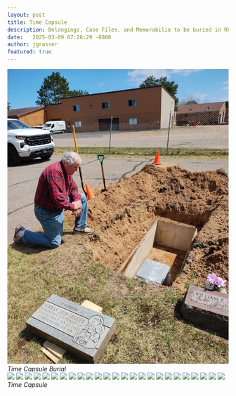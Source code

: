 ```yaml
---
layout: post
title: Time Capsule
description: Belongings, Case Files, and Memorabilia to be buried in Rheinlander.
date:   2025-03-09 07:26:29 -0800
author: jgrasser
featured: true
---
```


<div class="gallery-box">
  <div class="gallery gallery--post">
    <img src="/images/Timecapsule_burial.jpg" loading="lazy">
  </div>
  <em>Time Capsule Burial</em>
</div>

<div class="gallery-box">
  <div class="gallery gallery--post">
    <img src="https://live.staticflickr.com/65535/54816648623_5f8775ca26_c.jpg" loading="lazy">
    <img src="https://live.staticflickr.com/65535/54816648588_9a00812973_c.jpg" loading="lazy">
    <img src="https://live.staticflickr.com/65535/54816645979_30607a932b_c.jpg" loading="lazy">
    <img src="https://live.staticflickr.com/65535/54815541922_a5a89c7cbb_c.jpg" loading="lazy">
    <img src="https://live.staticflickr.com/65535/54816645964_32f209a427_c.jpg" loading="lazy">
    <img src="https://live.staticflickr.com/65535/54816390406_6d328ff51f_c.jpg" loading="lazy">
    <img src="https://live.staticflickr.com/65535/54816390391_7bd69d72fa_c.jpg" loading="lazy">
    <img src="https://live.staticflickr.com/65535/54816390376_80e1d60eeb_c.jpg" loading="lazy">
    <img src="https://live.staticflickr.com/65535/54816645954_f0bff59fb5_c.jpg" loading="lazy">
    <img src="https://live.staticflickr.com/65535/54815541852_0b598b28a8_c.jpg" loading="lazy">
    <img src="https://live.staticflickr.com/65535/54816648448_e90e029830_c.jpg" loading="lazy">
    <img src="https://live.staticflickr.com/65535/54816645924_cedce73fc0_c.jpg" loading="lazy">
    <img src="https://live.staticflickr.com/65535/54816648418_d489bc8a3e_c.jpg" loading="lazy">
    <img src="https://live.staticflickr.com/65535/54815541827_f39ca5820c_c.jpg" loading="lazy">
    <img src="https://live.staticflickr.com/65535/54815542542_946122a653_c.jpg" loading="lazy">
    <img src="https://live.staticflickr.com/65535/54816646599_4ec994ec4e_c.jpg" loading="lazy">
    <img src="https://live.staticflickr.com/65535/54815542547_47ef0e061e_c.jpg" loading="lazy">
    <img src="https://live.staticflickr.com/65535/54816646614_9062f5f335_c.jpg" loading="lazy">
    <img src="https://live.staticflickr.com/65535/54816646564_eff8714141_c.jpg" loading="lazy">
    <img src="https://live.staticflickr.com/65535/54816724620_1861802288_c.jpg" loading="lazy">
    <img src="https://live.staticflickr.com/65535/54816646534_8d32bfe0c9_c.jpg" loading="lazy">
    <img src="https://live.staticflickr.com/65535/54816646554_08a336afcc_c.jpg" loading="lazy">
    <img src="https://live.staticflickr.com/65535/54816391061_a6a675e052_c.jpg" loading="lazy">
    <img src="https://live.staticflickr.com/65535/54815541782_7271eac462_c.jpg" loading="lazy">
    <img src="https://live.staticflickr.com/65535/54816724555_69cf6647c9_c.jpg" loading="lazy">
  </div>
  <em>Time Capsule</em>
</div>
